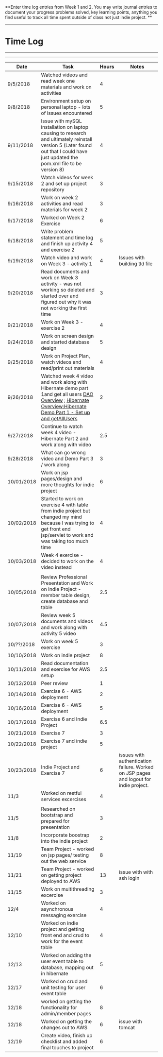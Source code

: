 **Enter time log entries from Week 1 and 2.  You may write journal entries to document your progress
problems solved, key learning points, anything you find useful to track all time spent
outside of class not just indie project. **

----------

# Time Log

----------

------------------------------
| Date | Task | Hours | Notes|
|------|------|-------|------|
| 9/5/2018 | Watched videos and read week one materials and work on activities | 4 | |
| 9/8/2018 | Environment setup on personal laptop - lots of issues encountered | 5 | |
| 9/11/2018 | Issue with mySQL installation on laptop causing to research and ultimately reinstall version 5 (Later found out that I could have just updated the pom.xml file to be version 8) | 4 | |
| 9/15/2018 | Watch videos for week 2 and set up project repository | 3 | |
| 9/16/2018 | Work on week 2 activities and read materials for week 2 | 3 | |
| 9/17/2018 | Worked on Week 2 Exercise | 6 | |
| 9/18/2018 | Write problem statement and time log and finish up activity 4 and exercise 2 | 5 | |
| 9/19/2018 | Watch video and work on Week 3 - activity 1 | 4 | Issues with building tld file |
| 9/20/2018 | Read documents and work on Week 3 activity - was not working so deleted and started over and figured out why it was not working the first time | 3 |  |
| 9/21/2018 | Work on Week 3 - exercise 2 | 4 |  |
| 9/24/2018 | Work on screen design and started database design | 5 | |
| 9/25/2018 | Work on Project Plan, watch videos and read/print out materials | 4 | |
| 9/26/2018 | Watched week 4 video and work along with Hibernate demo part 1and get all users  [DAO Overview](https://youtu.be/EshxpNqFA2s) ; [Hibernate Overview](https://youtu.be/SuENQ5oOZLg);[Hibernate Demo Part 1 - Set up and getAllUsers](https://youtu.be/1fj5wnyCsnw) | 2 | |
| 9/27/2018 | Continue to watch week 4 video - Hibernate Part 2 and work along with video | 2.5 | |
| 9/28/2018 | What can go wrong video and Demo Part 3 / work along | 3 | |
| 10/01/2018 | Work on jsp pages/design and more thoughts for indie project | 6 | |
| 10/02/2018 | Started to work on exercise 4 with table from indie project but changed my mind because I was trying to get front end jsp/servlet to work and was taking too much time | 4 | |
| 10/03/2018 | Week 4 exercise - decided to work on the video instead | 4 | |
|  |  |  | |
| 10/05/2018 | Review Professional Presentation and Work on Indie Project - member table design, create database and table | 2.5 | |
| 10/07/2018 | Review week 5 documents and videos and work along with activity 5 video | 4.5 | |
| 10/??/2018 | Work on week 5 exercise | 3 | |
| 10/10/2018 | Work on indie project | 8 | |
| 10/11/2018 | Read documentation and exercise for AWS setup | 2.5 | |
| 10/12/2018 | Peer review | 1 | |
| 10/14/2018 | Exercise 6 - AWS deployment | 2 | |
| 10/16/2018 | Exercise 6 - AWS deployment | 5 | |
| 10/17/2018 | Exercise 6 and Indie Project | 6.5 | |
| 10/21/2018 | Exercise 7 | 3 | |
| 10/22/2018 | Exercise 7 and indie project | 5 | |
| 10/23/2018 | Indie Project and Exercise 7 | 6 | issues with authentication failure. Worked on JSP pages and logout for indie project. |
| 11/3 | Worked on restful services excercises | 4 |  |
|  |  |  |  |
| 11/5 | Researched on bootstrap and prepared for presentation | 3 |  |
| 11/8 | Incorporate boostrap into the indie project | 2 |  |
| 11/19 | Team Project - worked on jsp pages/ testing out the web service | 8 |  |
| 11/21 | Team Project - worked on getting project deployed to AWS | 13 | issue with with ssh login |
| 11/15 | Work on multithreading excercise | 3 |  |
| 12/4 | Worked on asynchronous messaging exercise | 4 |  |
| 12/10 | Worked on indie project and getting front end and crud to work for the event table | 4 |  |
| 12/13 | Worked on adding the user event table to database, mapping out in hibernate | 5 |  |
| 12/17 | Worked on crud and unit testing for user event table | 6 |  |
| 12/18 | worked on getting the functionality for admin/member pages | 8 |  |
| 12/18 | Worked on getting the changes out to AWS | 6 | issue with tomcat |
| 12/19 | Create video, finish up checklist and added final touches to project | 6 |  |



